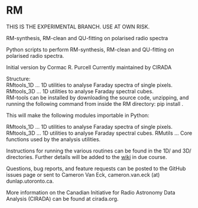# RM

THIS IS THE EXPERIMENTAL BRANCH. USE AT OWN RISK.

RM-synthesis, RM-clean and QU-fitting on polarised radio spectra

 Python scripts to perform RM-synthesis, RM-clean and QU-fitting on
 polarised radio spectra.


 Initial version by Cormac R. Purcell
 Currently maintained by CIRADA


Structure:  
RMtools_1D  ... 1D utilities to analyse Faraday spectra of single pixels.  
RMtools_3D  ... 1D utilities to analyse Faraday spectral cubes.  
RM-tools can be installed by downloading the source code, unzipping, and running the following command from inside the RM directory:
pip install .

This will make the following modules importable in Python:

RMtools_1D  ... 1D utilities to analyse Faraday spectra of single pixels.
RMtools_3D  ... 1D utilities to analyse Faraday spectral cubes.
RMutils     ... Core functions used by the analysis utilities.

Instructions for running the various routines can be found in the 1D/ and 3D/ directories. Further details will be added to the [wiki](https://github.com/CIRADA-Tools/RM/wiki) in due course.

Questions, bug reports, and feature requests can be posted to the GitHub issues page or sent to Cameron Van Eck, cameron.van.eck (at) dunlap.utoronto.ca.

More information on the Canadian Initiative for Radio Astronomy Data Analysis (CIRADA) can be found at cirada.org.

